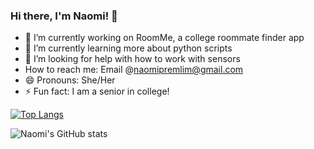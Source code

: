 ### Hi there, I'm Naomi! 👋



- 🔭 I’m currently working on RoomMe, a college roommate finder app
- 🌱 I’m currently learning more about python scripts
- 🤔 I’m looking for help with how to work with sensors
- How to reach me: Email @naomipremlim@gmail.com
- 😄 Pronouns: She/Her
- ⚡ Fun fact: I am a senior in college!

[![Top Langs](https://github-readme-stats.vercel.app/api/top-langs/?username=npremlim&theme=radical)](https://github.com/npremlim/github-readme-stats)

![Naomi's GitHub stats](https://github-readme-stats-sigma-five.vercel.app/api?username=npremlim&show_icons=true&theme=radical)
